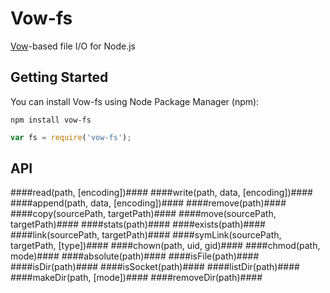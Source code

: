 Vow-fs
======

[Vow](https://github.com/dfilatov/jspromise)-based file I/O for Node.js

Getting Started
---------------
You can install Vow-fs using Node Package Manager (npm):

    npm install vow-fs


````javascript
var fs = require('vow-fs');
````

API
---
####read(path, [encoding])####
####write(path, data, [encoding])####
####append(path, data, [encoding])####
####remove(path)####
####copy(sourcePath, targetPath)####
####move(sourcePath, targetPath)####
####stats(path)####
####exists(path)####
####link(sourcePath, targetPath)####
####symLink(sourcePath, targetPath, [type])####
####chown(path, uid, gid)####
####chmod(path, mode)####
####absolute(path)####
####isFile(path)####
####isDir(path)####
####isSocket(path)####
####listDir(path)####
####makeDir(path, [mode])####
####removeDir(path)####
